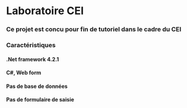 # Laboratoire CEI

### Ce projet est concu pour fin de tutoriel dans le cadre du CEI

### Caractéristiques
#### .Net framework 4.2.1
#### C#, Web form

#### Pas de base de données
#### Pas de formulaire de saisie